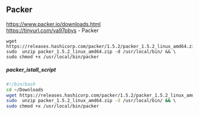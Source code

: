 ## Packer  
https://www.packer.io/downloads.html  
https://tinyurl.com/ya97pbys - Packer  

```
wget https://releases.hashicorp.com/packer/1.5.2/packer_1.5.2_linux_amd64.zip  
sudo  unzip packer_1.5.2_linux_amd64.zip -d /usr/local/bin/ && \
sudo chmod +x /usr/local/bin/packer
```
##### packer_istall_script
```bash  
#!/bin/bash  
cd ~/Downloads  
wget https://releases.hashicorp.com/packer/1.5.2/packer_1.5.2_linux_amd64.zip  
sudo  unzip packer_1.5.2_linux_amd64.zip -d /usr/local/bin/ && \  
sudo chmod +x /usr/local/bin/packer  
```  
